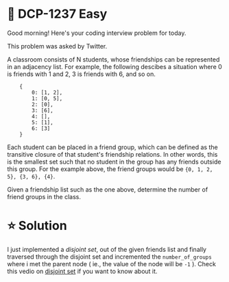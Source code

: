 # **📌 DCP-1237 Easy** 


Good morning! Here's your coding interview problem for today.

This problem was asked by Twitter.

A classroom consists of N students, whose friendships can be represented in an adjacency list. For example, the following descibes a situation where 0 is friends with 1 and 2, 3 is friends with 6, and so on.

        {
            0: [1, 2],
            1: [0, 5],
            2: [0],
            3: [6],
            4: [],
            5: [1],
            6: [3]
        } 

Each student can be placed in a friend group, which can be defined as the transitive closure of that student's friendship relations. In other words, this is the smallest set such that no student in the group has any friends outside this group. For the example above, the friend groups would be `{0, 1, 2, 5}, {3, 6}, {4}`.

Given a friendship list such as the one above, determine the number of friend groups in the class.

# **⭐ Solution**

I just implemented a *disjoint set*, out of the given friends list and finally traversed through the disjoint set and incremented the `number_of_groups` where i met the parent node ( ie., the value of the node will be `-1` ).
Check this vedio on [disjoint set][1] if you want to know about it.

[1]: https://www.youtube.com/watch?v=eTaWFhPXPz4
